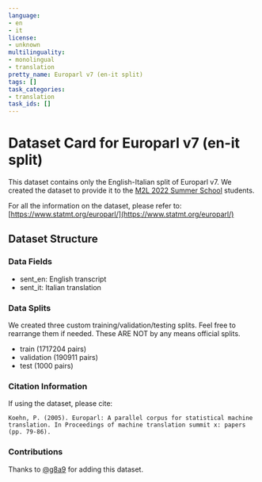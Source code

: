 ```yaml
---
language:
- en
- it
license:
- unknown
multilinguality:
- monolingual
- translation
pretty_name: Europarl v7 (en-it split)
tags: []
task_categories:
- translation
task_ids: []
---
```


# Dataset Card for Europarl v7 (en-it split)

This dataset contains only the English-Italian split of Europarl v7.
We created the dataset to provide it to the [M2L 2022 Summer School](https://www.m2lschool.org/) students.

For all the information on the dataset, please refer to: [https://www.statmt.org/europarl/](https://www.statmt.org/europarl/)  

## Dataset Structure

### Data Fields

- sent_en: English transcript
- sent_it: Italian translation

### Data Splits

We created three custom training/validation/testing splits. Feel free to rearrange them if needed. These ARE NOT by any means official splits. 

- train (1717204 pairs)
- validation (190911 pairs)
- test (1000 pairs)

### Citation Information

If using the dataset, please cite:

`Koehn, P. (2005). Europarl: A parallel corpus for statistical machine translation. In Proceedings of machine translation summit x: papers (pp. 79-86).`

### Contributions

Thanks to [@g8a9](https://github.com/g8a9) for adding this dataset.
